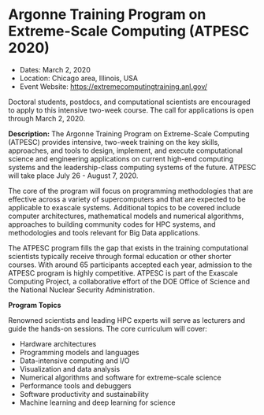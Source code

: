 # Argonne Training Program on Extreme-Scale Computing (ATPESC 2020)

- Dates: March 2, 2020
- Location: Chicago area, Illinois, USA
- Event Website: https://extremecomputingtraining.anl.gov/

Doctoral students, postdocs, and computational scientists are encouraged to apply to this intensive two-week course.  The call for applications is open through March 2, 2020. 

**Description:** The Argonne Training Program on Extreme-Scale Computing (ATPESC) provides intensive, two-week training on the key skills, approaches, and tools to design, implement, and execute computational science and engineering applications on current high-end computing systems and the leadership-class computing systems of the future.  ATPESC will take place July 26 - August 7, 2020. 

The core of the program will focus on programming methodologies that are effective across a variety of supercomputers and that are expected to be applicable to exascale systems. Additional topics to be covered include computer architectures, mathematical models and numerical algorithms, approaches to building community codes for HPC systems, and methodologies and tools relevant for Big Data applications.

The ATPESC program fills the gap that exists in the training computational scientists typically receive through formal education or other shorter courses. With around 65 participants accepted each year, admission to the ATPESC program is highly competitive. ATPESC is part of the Exascale Computing Project, a collaborative effort of the DOE Office of Science and the National Nuclear Security Administration.

**Program Topics**

Renowned scientists and leading HPC experts will serve as lecturers and guide the hands-on sessions. The core curriculum will cover:

* Hardware architectures
* Programming models and languages
* Data-intensive computing and I/O
* Visualization and data analysis
* Numerical algorithms and software for extreme-scale science
* Performance tools and debuggers
* Software productivity and sustainability
* Machine learning and deep learning for science

<!---
Publish: yes
Categories: skills, performance 
Topics: online learning, High-performance computing (HPC), Performance at Leadership Computing Facilities
Tags: 
Level: 2
Prerequisites: none
Aggregate: none
--->
